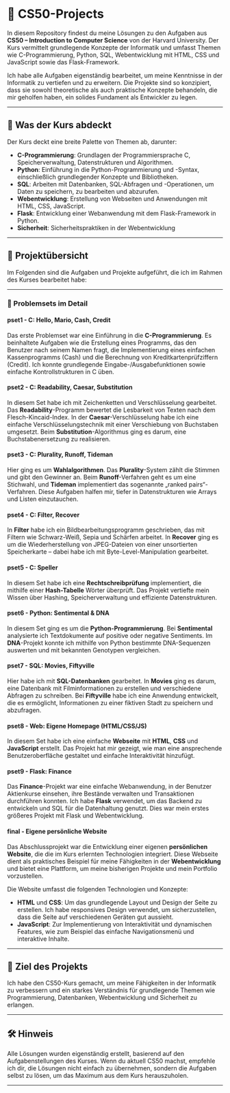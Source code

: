 # 📘 CS50-Projects

In diesem Repository findest du meine Lösungen zu den Aufgaben aus **CS50 – Introduction to Computer Science** von der Harvard University. Der Kurs vermittelt grundlegende Konzepte der Informatik und umfasst Themen wie C-Programmierung, Python, SQL, Webentwicklung mit HTML, CSS und JavaScript sowie das Flask-Framework.

Ich habe alle Aufgaben eigenständig bearbeitet, um meine Kenntnisse in der Informatik zu vertiefen und zu erweitern. Die Projekte sind so konzipiert, dass sie sowohl theoretische als auch praktische Konzepte behandeln, die mir geholfen haben, ein solides Fundament als Entwickler zu legen.

---

## 🧠 Was der Kurs abdeckt

Der Kurs deckt eine breite Palette von Themen ab, darunter:

- **C-Programmierung**: Grundlagen der Programmiersprache C, Speicherverwaltung, Datenstrukturen und Algorithmen.
- **Python**: Einführung in die Python-Programmierung und -Syntax, einschließlich grundlegender Konzepte und Bibliotheken.
- **SQL**: Arbeiten mit Datenbanken, SQL-Abfragen und -Operationen, um Daten zu speichern, zu bearbeiten und abzurufen.
- **Webentwicklung**: Erstellung von Webseiten und Anwendungen mit HTML, CSS, JavaScript.
- **Flask**: Entwicklung einer Webanwendung mit dem Flask-Framework in Python.
- **Sicherheit**: Sicherheitspraktiken in der Webentwicklung

---

## 📂 Projektübersicht

Im Folgenden sind die Aufgaben und Projekte aufgeführt, die ich im Rahmen des Kurses bearbeitet habe:


---

### 📝 Problemsets im Detail

#### pset1 - **C: Hello, Mario, Cash, Credit**
Das erste Problemset war eine Einführung in die **C-Programmierung**. Es beinhaltete Aufgaben wie die Erstellung eines Programms, das den Benutzer nach seinem Namen fragt, die Implementierung eines einfachen Kassenprogramms (Cash) und die Berechnung von Kreditkartenprüfziffern (Credit). Ich konnte grundlegende Eingabe-/Ausgabefunktionen sowie einfache Kontrollstrukturen in C üben.

#### pset2 - **C: Readability, Caesar, Substitution**
In diesem Set habe ich mit Zeichenketten und Verschlüsselung gearbeitet. Das **Readability**-Programm bewertet die Lesbarkeit von Texten nach dem Flesch-Kincaid-Index. In der **Caesar**-Verschlüsselung habe ich eine einfache Verschlüsselungstechnik mit einer Verschiebung von Buchstaben umgesetzt. Beim **Substitution**-Algorithmus ging es darum, eine Buchstabenersetzung zu realisieren.

#### pset3 - **C: Plurality, Runoff, Tideman**
Hier ging es um **Wahlalgorithmen**. Das **Plurality**-System zählt die Stimmen und gibt den Gewinner an. Beim **Runoff**-Verfahren geht es um eine Stichwahl, und **Tideman** implementiert das sogenannte „ranked pairs“-Verfahren. Diese Aufgaben halfen mir, tiefer in Datenstrukturen wie Arrays und Listen einzutauchen.

#### pset4 - **C: Filter, Recover**
In **Filter** habe ich ein Bildbearbeitungsprogramm geschrieben, das mit Filtern wie Schwarz-Weiß, Sepia und Schärfen arbeitet. In **Recover** ging es um die Wiederherstellung von JPEG-Dateien von einer unsortierten Speicherkarte – dabei habe ich mit Byte-Level-Manipulation gearbeitet.

#### pset5 - **C: Speller**
In diesem Set habe ich eine **Rechtschreibprüfung** implementiert, die mithilfe einer **Hash-Tabelle** Wörter überprüft. Das Projekt vertiefte mein Wissen über Hashing, Speicherverwaltung und effiziente Datenstrukturen.

#### pset6 - **Python: Sentimental & DNA**
In diesem Set ging es um die **Python-Programmierung**. Bei **Sentimental** analysierte ich Textdokumente auf positive oder negative Sentiments. Im **DNA**-Projekt konnte ich mithilfe von Python bestimmte DNA-Sequenzen auswerten und mit bekannten Genotypen vergleichen.

#### pset7 - **SQL: Movies, Fiftyville**
Hier habe ich mit **SQL-Datenbanken** gearbeitet. In **Movies** ging es darum, eine Datenbank mit Filminformationen zu erstellen und verschiedene Abfragen zu schreiben. Bei **Fiftyville** habe ich eine Anwendung entwickelt, die es ermöglicht, Informationen zu einer fiktiven Stadt zu speichern und abzufragen.

#### pset8 - **Web: Eigene Homepage (HTML/CSS/JS)**
In diesem Set habe ich eine einfache **Webseite** mit **HTML**, **CSS** und **JavaScript** erstellt. Das Projekt hat mir gezeigt, wie man eine ansprechende Benutzeroberfläche gestaltet und einfache Interaktivität hinzufügt.

#### pset9 - **Flask: Finance**
Das **Finance**-Projekt war eine einfache Webanwendung, in der Benutzer Aktienkurse einsehen, ihre Bestände verwalten und Transaktionen durchführen konnten. Ich habe **Flask** verwendet, um das Backend zu entwickeln und SQL für die Datenhaltung genutzt. Dies war mein erstes größeres Projekt mit Flask und Webentwicklung.

#### final - **Eigene persönliche Website**

Das Abschlussprojekt war die Entwicklung einer eigenen **persönlichen Website**, die die im Kurs erlernten Technologien integriert. Diese Webseite dient als praktisches Beispiel für meine Fähigkeiten in der **Webentwicklung** und bietet eine Plattform, um meine bisherigen Projekte und mein Portfolio vorzustellen.

Die Website umfasst die folgenden Technologien und Konzepte:

- **HTML** und **CSS**: Um das grundlegende Layout und Design der Seite zu erstellen. Ich habe responsives Design verwendet, um sicherzustellen, dass die Seite auf verschiedenen Geräten gut aussieht.
- **JavaScript**: Zur Implementierung von Interaktivität und dynamischen Features, wie zum Beispiel das einfache Navigationsmenü und interaktive Inhalte.

---

## 🚀 Ziel des Projekts

Ich habe den CS50-Kurs gemacht, um meine Fähigkeiten in der Informatik zu verbessern und ein starkes Verständnis für grundlegende Themen wie Programmierung, Datenbanken, Webentwicklung und Sicherheit zu erlangen.

---

## 🛠️ Hinweis

Alle Lösungen wurden eigenständig erstellt, basierend auf den Aufgabenstellungen des Kurses. Wenn du aktuell CS50 machst, empfehle ich dir, die Lösungen nicht einfach zu übernehmen, sondern die Aufgaben selbst zu lösen, um das Maximum aus dem Kurs herauszuholen.

---
